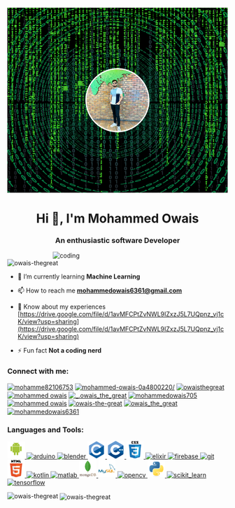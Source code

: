 ![logo](https://github.com/OWAIS-THEGREAT/OWAIS-THEGREAT/blob/main/Untitled%20design.png)
<h1 align="center">Hi 👋, I'm Mohammed Owais</h1>
<h3 align="center">An enthusiastic software Developer</h3>
<img align = "right" alt = "coding" width = "400" src = "https://cdn.dribbble.com/users/1059583/screenshots/4171367/coding-freak.gif">
<p align="left"> <img src="https://komarev.com/ghpvc/?username=owais-thegreat&label=Profile%20views&color=0e75b6&style=flat" alt="owais-thegreat" /> </p>

- 🌱 I’m currently learning **Machine Learning**

- 📫 How to reach me **mohammedowais6361@gmail.com**

- 📄 Know about my experiences [https://drive.google.com/file/d/1avMFCPtZvNWL9IZxzJ5L7UQpnz_vj1cK/view?usp=sharing](https://drive.google.com/file/d/1avMFCPtZvNWL9IZxzJ5L7UQpnz_vj1cK/view?usp=sharing)

- ⚡ Fun fact **Not a coding nerd**

<h3 align="left">Connect with me:</h3>
<p align="left">
<a href="https://twitter.com/mohamme82106753" target="blank"><img align="center" src="https://raw.githubusercontent.com/rahuldkjain/github-profile-readme-generator/master/src/images/icons/Social/twitter.svg" alt="mohamme82106753" height="30" width="40" /></a>
<a href="https://linkedin.com/in/mohammed-owais-0a4800220/" target="blank"><img align="center" src="https://raw.githubusercontent.com/rahuldkjain/github-profile-readme-generator/master/src/images/icons/Social/linked-in-alt.svg" alt="mohammed-owais-0a4800220/" height="30" width="40" /></a>
<a href="https://kaggle.com/owaisthegreat" target="blank"><img align="center" src="https://raw.githubusercontent.com/rahuldkjain/github-profile-readme-generator/master/src/images/icons/Social/kaggle.svg" alt="owaisthegreat" height="30" width="40" /></a>
<a href="https://fb.com/mohammed owais" target="blank"><img align="center" src="https://raw.githubusercontent.com/rahuldkjain/github-profile-readme-generator/master/src/images/icons/Social/facebook.svg" alt="mohammed owais" height="30" width="40" /></a>
<a href="https://instagram.com/_.owais_the_great" target="blank"><img align="center" src="https://raw.githubusercontent.com/rahuldkjain/github-profile-readme-generator/master/src/images/icons/Social/instagram.svg" alt="_.owais_the_great" height="30" width="40" /></a>
<a href="https://www.youtube.com/c/mohammedowais705" target="blank"><img align="center" src="https://raw.githubusercontent.com/rahuldkjain/github-profile-readme-generator/master/src/images/icons/Social/youtube.svg" alt="mohammedowais705" height="30" width="40" /></a>
<a href="https://www.codechef.com/users/mohammed owais" target="blank"><img align="center" src="https://cdn.jsdelivr.net/npm/simple-icons@3.1.0/icons/codechef.svg" alt="mohammed owais" height="30" width="40" /></a>
<a href="https://codeforces.com/profile/owais-the-great" target="blank"><img align="center" src="https://raw.githubusercontent.com/rahuldkjain/github-profile-readme-generator/master/src/images/icons/Social/codeforces.svg" alt="owais-the-great" height="30" width="40" /></a>
<a href="https://www.leetcode.com/owais_the_great" target="blank"><img align="center" src="https://raw.githubusercontent.com/rahuldkjain/github-profile-readme-generator/master/src/images/icons/Social/leet-code.svg" alt="owais_the_great" height="30" width="40" /></a>
<a href="https://auth.geeksforgeeks.org/user/mohammedowais6361" target="blank"><img align="center" src="https://raw.githubusercontent.com/rahuldkjain/github-profile-readme-generator/master/src/images/icons/Social/geeks-for-geeks.svg" alt="mohammedowais6361" height="30" width="40" /></a>
</p>

<h3 align="left">Languages and Tools:</h3>
<p align="left"> <a href="https://developer.android.com" target="_blank" rel="noreferrer"> <img src="https://raw.githubusercontent.com/devicons/devicon/master/icons/android/android-original-wordmark.svg" alt="android" width="40" height="40"/> </a> <a href="https://www.arduino.cc/" target="_blank" rel="noreferrer"> <img src="https://cdn.worldvectorlogo.com/logos/arduino-1.svg" alt="arduino" width="40" height="40"/> </a> <a href="https://www.blender.org/" target="_blank" rel="noreferrer"> <img src="https://download.blender.org/branding/community/blender_community_badge_white.svg" alt="blender" width="40" height="40"/> </a> <a href="https://www.cprogramming.com/" target="_blank" rel="noreferrer"> <img src="https://raw.githubusercontent.com/devicons/devicon/master/icons/c/c-original.svg" alt="c" width="40" height="40"/> </a> <a href="https://www.w3schools.com/cpp/" target="_blank" rel="noreferrer"> <img src="https://raw.githubusercontent.com/devicons/devicon/master/icons/cplusplus/cplusplus-original.svg" alt="cplusplus" width="40" height="40"/> </a> <a href="https://www.w3schools.com/css/" target="_blank" rel="noreferrer"> <img src="https://raw.githubusercontent.com/devicons/devicon/master/icons/css3/css3-original-wordmark.svg" alt="css3" width="40" height="40"/> </a> <a href="https://elixir-lang.org" target="_blank" rel="noreferrer"> <img src="https://www.vectorlogo.zone/logos/elixir-lang/elixir-lang-icon.svg" alt="elixir" width="40" height="40"/> </a> <a href="https://firebase.google.com/" target="_blank" rel="noreferrer"> <img src="https://www.vectorlogo.zone/logos/firebase/firebase-icon.svg" alt="firebase" width="40" height="40"/> </a> <a href="https://git-scm.com/" target="_blank" rel="noreferrer"> <img src="https://www.vectorlogo.zone/logos/git-scm/git-scm-icon.svg" alt="git" width="40" height="40"/> </a> <a href="https://www.w3.org/html/" target="_blank" rel="noreferrer"> <img src="https://raw.githubusercontent.com/devicons/devicon/master/icons/html5/html5-original-wordmark.svg" alt="html5" width="40" height="40"/> </a> <a href="https://kotlinlang.org" target="_blank" rel="noreferrer"> <img src="https://www.vectorlogo.zone/logos/kotlinlang/kotlinlang-icon.svg" alt="kotlin" width="40" height="40"/> </a> <a href="https://www.mathworks.com/" target="_blank" rel="noreferrer"> <img src="https://upload.wikimedia.org/wikipedia/commons/2/21/Matlab_Logo.png" alt="matlab" width="40" height="40"/> </a> <a href="https://www.mongodb.com/" target="_blank" rel="noreferrer"> <img src="https://raw.githubusercontent.com/devicons/devicon/master/icons/mongodb/mongodb-original-wordmark.svg" alt="mongodb" width="40" height="40"/> </a> <a href="https://www.mysql.com/" target="_blank" rel="noreferrer"> <img src="https://raw.githubusercontent.com/devicons/devicon/master/icons/mysql/mysql-original-wordmark.svg" alt="mysql" width="40" height="40"/> </a> <a href="https://opencv.org/" target="_blank" rel="noreferrer"> <img src="https://www.vectorlogo.zone/logos/opencv/opencv-icon.svg" alt="opencv" width="40" height="40"/> </a> <a href="https://www.python.org" target="_blank" rel="noreferrer"> <img src="https://raw.githubusercontent.com/devicons/devicon/master/icons/python/python-original.svg" alt="python" width="40" height="40"/> </a> <a href="https://scikit-learn.org/" target="_blank" rel="noreferrer"> <img src="https://upload.wikimedia.org/wikipedia/commons/0/05/Scikit_learn_logo_small.svg" alt="scikit_learn" width="40" height="40"/> </a> <a href="https://www.tensorflow.org" target="_blank" rel="noreferrer"> <img src="https://www.vectorlogo.zone/logos/tensorflow/tensorflow-icon.svg" alt="tensorflow" width="40" height="40"/> </a> </p>

<p><img align="left" src="https://github-readme-stats.vercel.app/api/top-langs?username=owais-thegreat&show_icons=true&locale=en&layout=compact" alt="owais-thegreat" /></p>

<p>&nbsp;<img align="center" src="https://github-readme-stats.vercel.app/api?username=owais-thegreat&show_icons=true&locale=en" alt="owais-thegreat" /></p>
